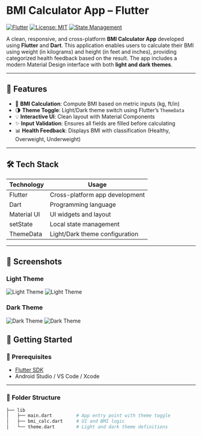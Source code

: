 # BMI Calculator App – Flutter

[![Flutter](https://img.shields.io/badge/Flutter-v3.x-blue.svg?logo=flutter)](https://flutter.dev)
[![License: MIT](https://img.shields.io/badge/License-MIT-yellow.svg)](LICENSE)
[![State Management](https://img.shields.io/badge/State%20Management-setState-green.svg)](https://flutter.dev/docs/development/data-and-backend/state-mgmt/simple)

A clean, responsive, and cross-platform **BMI Calculator App** developed using **Flutter** and **Dart**. This application enables users to calculate their BMI using weight (in kilograms) and height (in feet and inches), providing categorized health feedback based on the result. The app includes a modern Material Design interface with both **light and dark themes**.

---

## 📱 Features

- 🔢 **BMI Calculation**: Compute BMI based on metric inputs (kg, ft/in)
- 🌗 **Theme Toggle**: Light/Dark theme switch using Flutter’s `ThemeData`
- 💡 **Interactive UI**: Clean layout with Material Components
- ✨ **Input Validation**: Ensures all fields are filled before calculating
- 📊 **Health Feedback**: Displays BMI with classification (Healthy, Overweight, Underweight)

---

## 🛠️ Tech Stack

| Technology  | Usage                                  |
|-------------|----------------------------------------|
| Flutter     | Cross-platform app development         |
| Dart        | Programming language                   |
| Material UI | UI widgets and layout                  |
| setState    | Local state management                 |
| ThemeData   | Light/Dark theme configuration         |

---

## 📸 Screenshots

### Light Theme
![Light Theme](light_mode.png)
![Light Theme](lightmode_ss.png)


### Dark Theme
![Dark Theme](dark_mode.png)
![Dark Theme](darkmode_ss.png)


## 🚀 Getting Started

### 🔧 Prerequisites

- [Flutter SDK](https://flutter.dev/docs/get-started/install)
- Android Studio / VS Code / Xcode

---

### 📁 Folder Structure

```bash
├── lib
│   ├── main.dart         # App entry point with theme toggle
│   ├── bmi_calc.dart     # UI and BMI logic
│   └── theme.dart        # Light and dark theme definitions


